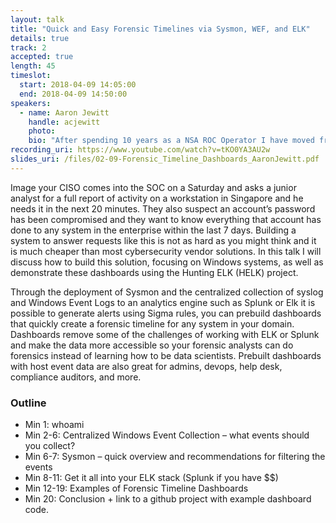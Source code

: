 ```yaml
---
layout: talk
title: "Quick and Easy Forensic Timelines via Sysmon, WEF, and ELK"
details: true
track: 2
accepted: true
length: 45
timeslot:
  start: 2018-04-09 14:05:00
  end: 2018-04-09 14:50:00
speakers: 
  - name: Aaron Jewitt
    handle: acjewitt
    photo: 
    bio: "After spending 10 years as a NSA ROC Operator I have moved from the Red side to the Blue side, I have gone from the hunted to being the hunter. I am now working for Booz Allen Hamilton in Wiesbaden as the team lead of the Threat Hunting team charged with actively seeking out attackers on all of the US Army systems in Europe. When I’m not hunting for hackers I love skiing and mountain biking and I’m always busy trying to keep up with my three boys."
recording_uri: https://www.youtube.com/watch?v=tKO0YA3AU2w
slides_uri: /files/02-09-Forensic_Timeline_Dashboards_AaronJewitt.pdf
---
```


Image your CISO comes into the SOC on a Saturday and asks a junior analyst for a full report of activity on a workstation in Singapore and he needs it in the next 20 minutes.
They also suspect an account’s password has been compromised and they want to know everything that account has done to any system in the enterprise within the last 7 days.
Building a system to answer requests like this is not as hard as you might think and it is much cheaper than most cybersecurity vendor solutions.
In this talk I will discuss how to build this solution, focusing on Windows systems, as well as demonstrate these dashboards using the Hunting ELK (HELK) project. 

Through the deployment of Sysmon and the centralized collection of syslog and Windows Event Logs to an analytics engine such as Splunk or Elk it is possible to generate alerts using Sigma rules, you can prebuild dashboards that quickly create a forensic timeline for any system in your domain.
Dashboards remove some of the challenges of working with ELK or Splunk and make the data more accessible so your forensic analysts can do forensics instead of learning how to be data scientists.
Prebuilt dashboards with host event data are also great for admins, devops, help desk, compliance auditors, and more. 

### Outline
* Min 1: whoami
* Min 2-6: Centralized Windows Event Collection – what events should you collect?
* Min 6-7: Sysmon – quick overview and recommendations for filtering the events
* Min 8-11: Get it all into your ELK stack (Splunk if you have $$)
* Min 12-19: Examples of Forensic Timeline Dashboards
* Min 20: Conclusion + link to a github project with example dashboard code.
